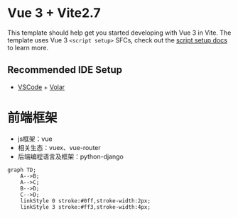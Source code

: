 # Vue 3 + Vite2.7

This template should help get you started developing with Vue 3 in Vite. The template uses Vue 3 `<script setup>` SFCs, check out the [script setup docs](https://v3.vuejs.org/api/sfc-script-setup.html#sfc-script-setup) to learn more.

## Recommended IDE Setup

- [VSCode](https://code.visualstudio.com/) + [Volar](https://marketplace.visualstudio.com/items?itemName=johnsoncodehk.volar)

# 前端框架
- js框架：vue
- 相关生态：vuex、vue-router
- 后端编程语言及框架：python-django

```mermaid
graph TD;
    A-->B;
    A-->C;
    B-->D;
    C-->D;
    linkStyle 0 stroke:#0ff,stroke-width:2px;
    linkStyle 3 stroke:#ff3,stroke-width:4px;

```
